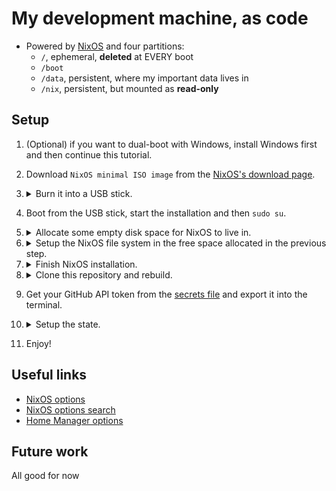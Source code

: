 # My development machine, as code

- Powered by [NixOS](https://nixos.org/) and four partitions:
  - `/`, ephemeral, **deleted** at EVERY boot
  - `/boot`
  - `/data`, persistent, where my important data lives in
  - `/nix`, persistent, but mounted as **read-only**

## Setup

1.  (Optional) if you want to dual-boot with Windows,
    install Windows first and then continue this tutorial.

1.  Download `NixOS minimal ISO image` from the
    [NixOS's download page](https://nixos.org/download).

1.  <details>
      <summary>Burn it into a USB stick.</summary>

      - If you are currently on Windows use [Rufus](https://rufus.ie)

      - If you are on an unix-like operative system:

        ```bash
        lsblk
        umount "${partition}"
        parted "${device}" -- mktable msdos
        dd bs=1MiB if="${iso}" of="${device}" oflag=direct status=progress
        ```
    </details>

1.  Boot from the USB stick, start the installation and then `sudo su`.

1.  <details>
      <summary>Allocate some empty disk space for NixOS to live in.</summary>
      Use the following commands as needed,
      replace "${device}" by the address of the main disk:

      - List block devices: `lsblk -f`
      - Managing partitions: `parted "${device}"`
        - Create a partition table: `(parted) mktable gpt`
        - Remove a partition: `(parted) rm "${number}"`
    </details>

1.  <details>
      <summary>Setup the NixOS file system
      in the free space allocated in the previous step.</summary>

      ```bash
      parted "${device}"

        # Generic setup
        (parted) unit GiB
        (parted) print

        # Setup boot partition
        (parted) rm "${number}" # Remove existing boot partitions
        (parted) mkpart ESP fat32 1MiB 0.5
        (parted) set "${number}" esp on

        # Setup other partitions
        (parted) mkpart data "${start}" "${end}" # 50 GiB
        (parted) mkpart nix "${start}" "${end}" # 100 GiB
        (parted) mkpart root "${start}" "${end}" # 50 GiB
      ```
    </details>

1.  <details>
      <summary>Finish NixOS installation.</summary>

      ```bash
      cryptsetup luksFormat /dev/disk/by-partlabel/data
      cryptsetup luksFormat /dev/disk/by-partlabel/nix
      cryptsetup luksFormat /dev/disk/by-partlabel/root
      cryptsetup luksOpen /dev/disk/by-partlabel/data cryptdata
      cryptsetup luksOpen /dev/disk/by-partlabel/nix cryptnix
      cryptsetup luksOpen /dev/disk/by-partlabel/root cryptroot

      mkfs.fat -F 32 -n boot /dev/disk/by-partlabel/ESP
      mkfs.ext4 -L data /dev/mapper/cryptdata
      mkfs.ext4 -L nix /dev/mapper/cryptnix
      mkfs.ext4 -L root /dev/mapper/cryptroot

      mount /dev/disk/by-label/root /mnt
      mkdir /mnt/boot
      mkdir /mnt/data
      mkdir /mnt/nix
      mount /dev/disk/by-partlabel/ESP /mnt/boot
      mount /dev/disk/by-label/data /mnt/data
      mount /dev/disk/by-label/nix /mnt/nix

      nixos-generate-config --root /mnt
      cat << EOF >> /mnt/etc/nixos/configuration.nix
        // { boot.loader.efi.canTouchEfiVariables = true;
            boot.loader.systemd-boot.enable = true;
            environment.systemPackages = [ pkgs.wpa_supplicant ];
            services.nscd.enable = true; }
      EOF
      if not_connected_to_the_internet; then
        ip a
        wpa_supplicant -B -i "${interface}" -c <(wpa_passphrase "${ssid}" "{psk}")
      fi
      nixos-install
      reboot
      ```
    </details>

1.  <details>
      <summary>Clone this repository and rebuild.</summary>

      ```bash
      if not_connected_to_the_internet; then
        ip a
        wpa_supplicant -B -i "${interface}" -c <(wpa_passphrase "${ssid}" "{psk}")
      fi
      cd "$(mktemp -d)"
      nix-shell -p git just
      git clone https://github.com/kamadorueda/machine
      cd machine
      just rebuild switch
      reboot
      ```
    </details>

1. Get your GitHub API token from the
    [secrets file](https://github.com/kamadorueda/secrets/blob/master/machine/secrets.sh)
    and export it into the terminal.

1.  <details>
      <summary>Setup the state.</summary>

      - <details>
          <summary>github/kamadorueda/machine</summary>

          ```bash
                mkdir -p /data/github/kamadorueda \
            &&  pushd /data/github/kamadorueda \
              &&  git clone "https://kamadorueda:${GITHUB_API_TOKEN}@github.com/kamadorueda/machine" \
            &&  popd
          ```
        </details>

      - <details>
          <summary>github/kamadorueda/secrets</summary>

          ```bash
              mkdir -p /data/github/kamadorueda \
          &&  pushd /data/github/kamadorueda \
            &&  git clone --depth 1 "https://kamadorueda:${GITHUB_API_TOKEN}@github.com/kamadorueda/secrets" \
            &&  cd secrets/machine \
              &&  ./install.sh \
          &&  popd
          ```
        </details>

      - <details>
          <summary>github/kamadorueda/nixpkgs-python</summary>

          ```bash
                mkdir -p /data/github/kamadorueda \
          &&  pushd /data/github/kamadorueda \
            &&  git clone git@github.com:kamadorueda/nixpkgs-python \
          &&  popd
          ```
        </details>

      - <details>
          <summary>github/nixos</summary>

          ```bash
              mkdir -p /data/github/kamadorueda \
          &&  pushd /data/github/kamadorueda \
            &&  git clone git@github.com:kamadorueda/nixpkgs \
            &&  git -C nixpkgs remote add upstream git@github.com:nixos/nixpkgs \
          &&  popd
          ```
        </details>

1. Enjoy!

## Useful links

- [NixOS options](https://nixos.org/manual/nixos/stable/options.html)
- [NixOS options search](https://search.nixos.org/options)
- [Home Manager options](https://nix-community.github.io/home-manager/options.html)

## Future work

All good for now
